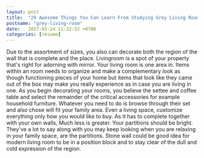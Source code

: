 ```yaml
---
layout: post
title:  "29 Awesome Things You Can Learn From Studying Grey Living Room"
postname: "grey-living-room"
date:   2017-03-24 11:22:52 +0700
categories: [resume]
---
```

Due to the assortment of sizes, you also can decorate both the region of the wall that is complete and the place. Livingroom is a spot of your property that's right for adorning with mirror. Your living room is one area in. Items within an room needs to organize and make a complementary look as though functioning pieces of your home but items that look like they came out of the box may make you really experience as in case you are living in one. As you begin decorating your rooms, you believe the settee and coffee table and select the remainder of the critical accessories for example household furniture. Whatever you need to do is browse through their set and also chose will fit your family area. Even a living space, customize everything only how you would like to buy. As it has to complete together with your own walls, Much less is greater. Your partitions should be bright. They've a lot to say along with you may keep looking when you are relaxing in your family space, are the partitions. Stone wall could be good idea for modern living room to be in a position block and to stay clear of the dull and cold expression of the region.
